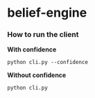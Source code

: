 # belief-engine


### How to run the client


**With confidence** 

```{bash}
python cli.py --confidence   
```

**Without confidence** 

```{bash}
python cli.py
```


